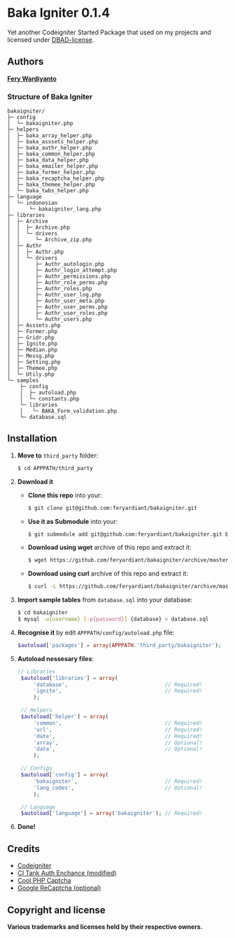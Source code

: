 # Baka Igniter 0.1.4

Yet another Codeigniter Started Package that used on my projects and licensed under [DBAD-license](http://dbad-license.org).

## Authors

**[Fery Wardiyanto](http://github.com/feryardiant)**

### Structure of Baka Igniter

```
bakaigniter/
├─ config
│  └─ bakaigniter.php
├─ helpers
│  ├─ baka_array_helper.php
│  ├─ baka_asssets_helper.php
│  ├─ baka_authr_helper.php
│  ├─ baka_common_helper.php
│  ├─ baka_data_helper.php
│  ├─ baka_emailer_helper.php
│  ├─ baka_former_helper.php
│  ├─ baka_recaptcha_helper.php
│  ├─ baka_themee_helper.php
│  └─ baka_twbs_helper.php
├─ language
│  └─ indonesian
│      └─ bakaigniter_lang.php
├─ libraries
│  ├─ Archive
│  │  ├─ Archive.php
│  │  └─ drivers
│  │     └─ Archive_zip.php
│  ├─ Authr
│  │  ├─ Authr.php
│  │  └─ drivers
│  │     ├─ Authr_autologin.php
│  │     ├─ Authr_login_attempt.php
│  │     ├─ Authr_permissions.php
│  │     ├─ Authr_role_perms.php
│  │     ├─ Authr_roles.php
│  │     ├─ Authr_user_log.php
│  │     ├─ Authr_user_meta.php
│  │     ├─ Authr_user_perms.php
│  │     ├─ Authr_user_roles.php
│  │     └─ Authr_users.php
│  ├─ Asssets.php
│  ├─ Former.php
│  ├─ Gridr.php
│  ├─ Ignite.php
│  ├─ Median.php
│  ├─ Messg.php
│  ├─ Setting.php
│  ├─ Themee.php
│  └─ Utily.php
└─ samples
    ├─ config
    │  ├─ autoload.php
    │  └─ constants.php
    └─ libraries
    │   └─ BAKA_Form_validation.php
    └─ database.sql

```

## Installation

1. **Move to** `third_party` folder:

   ```bash
   $ cd APPPATH/third_party
   ```

2. **Download it**

   * **Clone this repo** into your:

     ```bash
     $ git clone git@github.com:feryardiant/bakaigniter.git
     ```

   * **Use it as Submodule** into your:

     ```bash
     $ git submodule add git@github.com:feryardiant/bakaigniter.git bakaigniter
     ```

   * **Download using wget** archive of this repo and extract it:

     ```bash
     $ wget https://github.com/feryardiant/bakaigniter/archive/master.tar.gz -O - | tar xz
     ```

   * **Download using curl** archive of this repo and extract it:

     ```bash
     $ curl -L https://github.com/feryardiant/bakaigniter/archive/master.tar.gz | tar xz
     ```

3. **Import sample tables** from `database.sql` into your database:

   ```bash
   $ cd bakaigniter
   $ mysql -u{username} [-p{password}] {database} < database.sql
   ```

4. **Recognise it** by edit `APPPATH/config/autoload.php` file:

   ```php
   $autoload['packages'] = array(APPPATH.'third_party/bakaigniter');
   ```

5. **Autoload nessesary files**:

   ```php
   // Libraries
    $autoload['libraries'] = array(
        'database',                               // Required!
        'ignite',                                 // Required!
        );

    // Helpers
    $autoload['helper'] = array(
        'common',                                 // Required!
        'url',                                    // Required!
        'date',                                   // Required!
        'array',                                  // Optional!
        'data',                                   // Optional!
        );

    // Configs
    $autoload['config'] = array(
        'bakaigniter',                            // Required!
        'lang_codes',                             // Optional!
        );

    // Language
    $autoload['language'] = array('bakaigniter'); // Required!
   ```

6. **Done!**

## Credits

+ [Codeigniter](http://ellislab.com/codeigniter)
+ [CI Tank Auth Enchance (modified)](http://github.com/TankAuth/Tank-Auth/tree/enchance)
+ [Cool PHP Captcha](https://code.google.com/p/cool-php-captcha/)
+ [Google ReCaptcha (optional)](http://recaptcha.net/plugins/php/)

## Copyright and license

**Various trademarks and licenses held by their respective owners.**